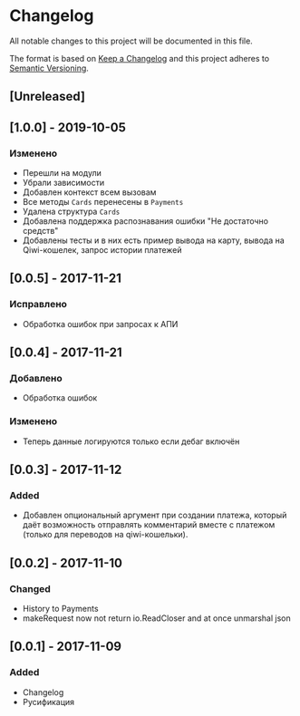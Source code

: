# Changelog
All notable changes to this project will be documented in this file.

The format is based on [Keep a Changelog](http://keepachangelog.com/en/1.0.0/)
and this project adheres to [Semantic Versioning](http://semver.org/spec/v2.0.0.html).

## [Unreleased]

## [1.0.0] - 2019-10-05

### Изменено

- Перешли на модули
- Убрали зависимости
- Добавлен контекст всем вызовам
- Все методы `Cards` перенесены в `Payments`
- Удалена структура `Cards`
- Добавлена поддержка распознавания ошибки "Не достаточно средств"
- Добавлены тесты и в них есть пример вывода на карту, вывода на Qiwi-кошелек, запрос истории платежей

## [0.0.5] - 2017-11-21
### Исправлено
- Обработка ошибок при запросах к АПИ

## [0.0.4] - 2017-11-21
### Добавлено
- Обработка ошибок

### Изменено
- Теперь данные логируются только если  дебаг включён

## [0.0.3] - 2017-11-12
### Added
- Добавлен опциональный аргумент при создании платежа, который даёт возможность отправлять комментарий вместе с платежом (только для переводов на qiwi-кошельки).

## [0.0.2] - 2017-11-10
### Changed
- History to Payments
- makeRequest now not return io.ReadCloser and at once unmarshal json

## [0.0.1] - 2017-11-09
### Added
- Changelog
- Русификация
